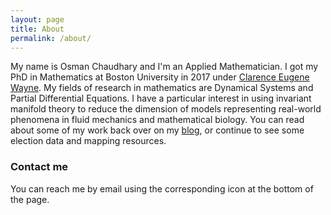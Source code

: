 ```yaml
---
layout: page
title: About
permalink: /about/
---
```


My name is Osman Chaudhary and I'm an Applied Mathematician. I got my PhD in Mathematics at Boston University in 2017 under [Clarence Eugene Wayne](http://math.bu.edu/people/cew). My fields of research in mathematics are Dynamical Systems and Partial Differential Equations. I have a particular interest in using invariant manifold theory to reduce the dimension of models representing real-world phenomena in fluid mechanics and mathematical biology. You can read about some of my work back over on my [blog](https://illesial.github.io), or continue to see some election data and mapping resources.

### Contact me

You can reach me by email using the corresponding icon at the bottom of the page. 